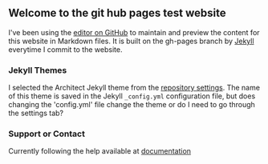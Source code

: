 ## Welcome to the git hub pages test website

I've been using the [editor on GitHub](https://github.com/thorerismann/git-tests/edit/gh-pages/index.md) to maintain and preview the content for this website in Markdown files. It is built on the gh-pages branch by [Jekyll](https://jekyllrb.com/) everytime I commit to the website.

### Jekyll Themes


I selected the Architect Jekyll theme from the [repository settings](https://github.com/thorerismann/git-tests/settings/pages). The name of this theme is saved in the Jekyll `_config.yml` configuration file, but does changing the 'config.yml' file change the theme or do I need to go through the settings tab?

### Support or Contact

Currently following the help available at [documentation](https://docs.github.com/categories/github-pages-basics/)
